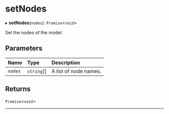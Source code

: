 # setNodes


▸ **setNodes**(`nodes`): `Promise`\<`void`\>

Set the nodes of the model.

## Parameters

| Name | Type | Description |
| :------ | :------ | :------ |
| `nodes` | `string`[] | A list of node names. |

## Returns

`Promise`\<`void`\>

___
